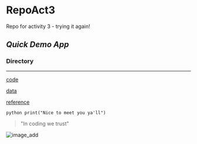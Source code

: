 # RepoAct3
Repo for activity 3 - trying it again!


## *Quick Demo App*

### Directory

---

[code](code)

[data](data)

[reference](references)

```python print("Nice to meet you ya'll")```

>"In coding we trust"

![image_add](download.jfif)